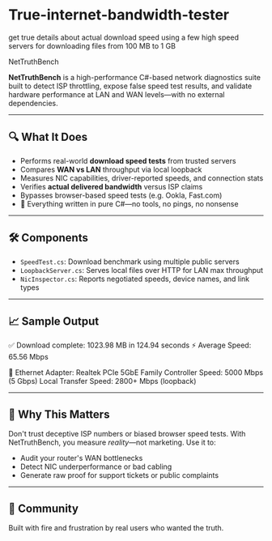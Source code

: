 # True-internet-bandwidth-tester
get true details about actual download speed using a few high speed servers for downloading files from 100 MB to 1 GB

 NetTruthBench

**NetTruthBench** is a high-performance C#-based network diagnostics suite built to detect ISP throttling, expose false speed test results, and validate hardware performance at LAN and WAN levels—with no external dependencies.

---

## 🔍 What It Does

- Performs real-world **download speed tests** from trusted servers
- Compares **WAN vs LAN** throughput via local loopback
- Measures NIC capabilities, driver-reported speeds, and connection stats
- Verifies **actual delivered bandwidth** versus ISP claims
- Bypasses browser-based speed tests (e.g. Ookla, Fast.com)
- 💯 Everything written in pure C#—no tools, no pings, no nonsense

---

## 🛠️ Components

- `SpeedTest.cs`: Download benchmark using multiple public servers
- `LoopbackServer.cs`: Serves local files over HTTP for LAN max throughput
- `NicInspector.cs`: Reports negotiated speeds, device names, and link types

---

## 📈 Sample Output

✅ Download complete: 1023.98 MB in 124.94 seconds ⚡ Average Speed: 65.56 Mbps

🔌 Ethernet Adapter: Realtek PCIe 5GbE Family Controller Speed: 5000 Mbps (5 Gbps) Local Transfer Speed: 2800+ Mbps (loopback)


---

## 🧪 Why This Matters

Don't trust deceptive ISP numbers or biased browser speed tests. With NetTruthBench, you measure *reality*—not marketing. Use it to:
- Audit your router's WAN bottlenecks
- Detect NIC underperformance or bad cabling
- Generate raw proof for support tickets or public complaints

---


## 🙌 Community

Built with fire and frustration by real users who wanted the truth.
